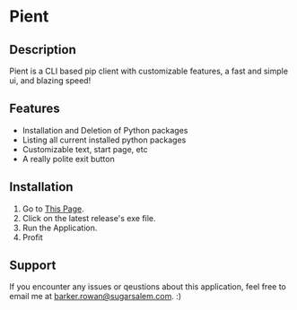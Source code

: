 # Pient

## Description
Pient is a CLI based pip client with customizable features, a fast and simple ui, and blazing speed!

## Features
- Installation and Deletion of Python packages
- Listing all current installed python packages
- Customizable text, start page, etc
- A really polite exit button

## Installation
1. Go to [This Page](https://github.com/lioen-dev/pient/releases/).
2. Click on the latest release's exe file.
3. Run the Application.
4. Profit
   
## Support
If you encounter any issues or qeustions about this application, feel free to email me at barker.rowan@sugarsalem.com. :)
